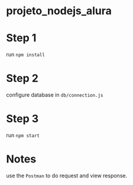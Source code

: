 # projeto_nodejs_alura

# Step 1
run `npm install`

# Step 2
configure database in `db/connection.js`

# Step 3
run `npm start`

# Notes
use the `Postman` to do request and view response.
